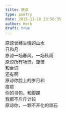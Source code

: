 ```yaml
---  
title: 原谅  
type: poetry  
date: 2015-11-18 23:56:35  
author: Herb  
draft: true
---  
```

原谅曾经生情的山水  
日和月  
原谅一场春风，一场秋雨  
原谅所有场景，旋律  
和台词  
还有啊  
原谅你脸上的岁月和  
痘痘  
你的书包，和脚踝  
我都不斤斤计较  
原谅你，一颗不开化的顽石  
